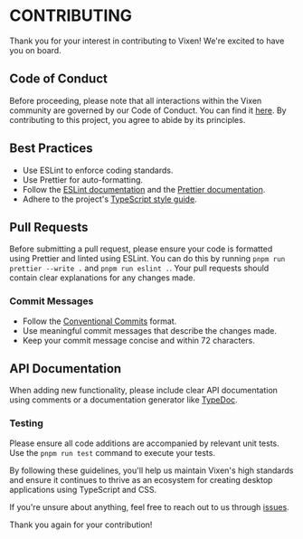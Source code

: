 CONTRIBUTING
==========

Thank you for your interest in contributing to Vixen! We're excited to have you on board.

**Code of Conduct**
-----------------

Before proceeding, please note that all interactions within the Vixen community are governed by our Code of Conduct. You can find it [here](CODE_OF_CONDUCT.md). By contributing to this project, you agree to abide by its principles.

**Best Practices**
-----------------

*   Use ESLint to enforce coding standards.
*   Use Prettier for auto-formatting.
*   Follow the [ESLint documentation](https://eslint.org/docs/user-guide/configuring) and the [Prettier documentation](https://prettier.io/docs/en/configuration.html).
*   Adhere to the project's [TypeScript style guide](https://www.typescriptlang.org/style-guide/).

**Pull Requests**
-----------------

Before submitting a pull request, please ensure your code is formatted using Prettier and linted using ESLint. You can do this by running `pnpm run prettier --write .` and `pnpm run eslint .`. Your pull requests should contain clear explanations for any changes made.

### Commit Messages

*   Follow the [Conventional Commits](https://www.conventionalcommits.org/en/v1.0.0/) format.
*   Use meaningful commit messages that describe the changes made.
*   Keep your commit message concise and within 72 characters.

**API Documentation**
--------------------

When adding new functionality, please include clear API documentation using comments or a documentation generator like [TypeDoc](https://typedoc.org/).

### Testing

Please ensure all code additions are accompanied by relevant unit tests. Use the `pnpm run test` command to execute your tests.

By following these guidelines, you'll help us maintain Vixen's high standards and ensure it continues to thrive as an ecosystem for creating desktop applications using TypeScript and CSS.

If you're unsure about anything, feel free to reach out to us through [issues](https://github.com/Vixen-js/create-vixen/issues).

Thank you again for your contribution!